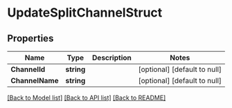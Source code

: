 # UpdateSplitChannelStruct

## Properties
Name | Type | Description | Notes
------------ | ------------- | ------------- | -------------
**ChannelId** | **string** |  | [optional] [default to null]
**ChannelName** | **string** |  | [optional] [default to null]

[[Back to Model list]](../README.md#documentation-for-models) [[Back to API list]](../README.md#documentation-for-api-endpoints) [[Back to README]](../README.md)


